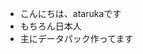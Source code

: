 - こんにちは、atarukaです
- もちろん日本人
- 主にデータパック作ってます

<!---
ataruka/ataruka is a ✨ special ✨ repository because its `README.md` (this file) appears on your GitHub profile.
You can click the Preview link to take a look at your changes.
--->
